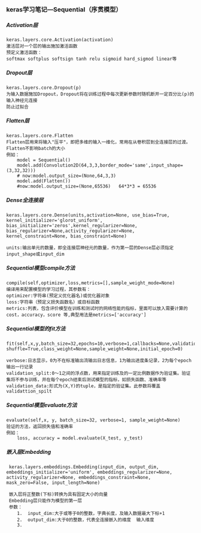 ### keras学习笔记—Sequential（序贯模型）
##### Activation层
    keras.layers.core.Activation(activation)
    激活层对一个层的输出施加激活函数
    预定义激活函数：
    softmax softplus softsign tanh relu sigmoid hard_sigmod linear等
    
##### Dropout层
    keras.layers.core.Dropout(p)   
    为输入数据施加Dropout，Dropout将在训练过程中每次更新参数时随机断开一定百分比(p)的输入神经元连接
    防止过拟合

##### Flatten层
    keras.layers.core.Flatten
    Flatten层用来将输入"压平"，即把多维的输入一维化，常用在从卷积层到全连接层的过渡。
    Flatten不影响batch的大小
    例如：
        model = Sequential()
        model.add(Convolution2D(64,3,3,border_mode='same',input_shape=(3,32,32)))
        # now:model.output_size=(None,64,3,3)
        model.add(Flatten())
        #now:model.output_size=(None,65536)   64*3*3 = 65536
    
##### Dense全连接层
    keras.layers.core.Dense(units,activation=None, use_bias=True, kernel_initializer='glorot_uniform',
    bias_initializer='zeros',kernel_regularizer=None, bias_regularizer=None,activity_regularizer=None, 
    kernel_constraint=None, bias_constraint=None)
    
    units:输出单元的数量，即全连接层神经元的数量，作为第一层的Dense层必须指定input_shape或input_dim
    
##### Sequential模型compile方法
    compile(self,optimizer,loss,metrics=[],sample_weight_mode=None)
    编译用来配置模型的学习过程，其参数有：
    optimizer:字符串(预定义优化器名)或优化器对象
    loss:字符串（预定义损失函数名）或目标函数
    metrics:列表，包含评价模型在训练和测试时的网络性能的指标，里面可以放入需要计算的 cost，accuracy，score 等,典型用法是metrics=['accuracy']
    
##### Sequential模型的fit方法
    fit(self,x,y,batch_size=32,epochs=10,verbose=1,callbacks=None,validation_split=0.0,validation_data=None,
    shuffle=True,class_weight=None,sample_weight=None,initial_epoch=0)
    
    verbose:日志显示，0为不在标准输出流输出日志信息，1为输出进度条记录，2为每个epoch输出一行记录
    validation_split:0～1之间的浮点数，用来指定训练及的一定比例数据作为验证集。验证集将不参与训练，并在每个epoch结束后测试模型的指标，如损失函数、准确率等
    validation_data:形式为(X,Y)的tuple，是指定的验证集。此参数将覆盖validattion_spilt
   
##### Sequential模型evaluate方法
    evaluate(self,x, y, batch_size=32, verbose=1, sample_weight=None)
    验证的方法，返回损失值和准确率
    例如：
        loss, accuracy = model.evaluate(X_test, y_test) 
        
##### 嵌入层Embedding
     keras.layers.embeddings.Embedding(input_dim, output_dim, embeddings_initializer='uniform', embeddings_regularizer=None, activity_regularizer=None, embeddings_constraint=None, mask_zero=False, input_length=None)
     
     嵌入层将正整数(下标)转换为具有固定大小的向量    
     Embedding层只能作为模型的第一层
     参数：
        1.  input_dim:大于或等于0的整数，字典长度，及输入数据最大下标+1
        2.  output_dim:大于0的整数，代表全连接嵌入的维度  输入维度
        3.  
        
        